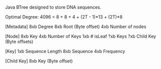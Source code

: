 Java BTree designed to store DNA sequences.

Optimal Degree:
4096 = 8 + 8 + 4 + (2T - 1)*13 + (2T)*8

[Metadata]
8xb Degree
8xb Root (Byte offset)
4xb Number of nodes

[Node]
8xb Key
4xb Number of Keys
1xb # isLeaf
?xb Keys
?xb Child Key (Byte offsets)

[Key]
1xb Sequence Length
8xb Sequence
4xb Frequency
 
[Child Key]
8xb Key (Byte offset)